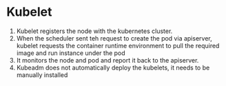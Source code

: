 # Kubelet

1. Kubelet registers the node with the kubernetes cluster.
2. When the scheduler sent teh request to create the pod via apiserver, kubelet requests the container runtime environment to pull the required image and run instance under the pod
3. It monitors the node and pod and report it back to the apiserver.
4. Kubeadm does not automatically deploy the kubelets, it needs to be manually installed